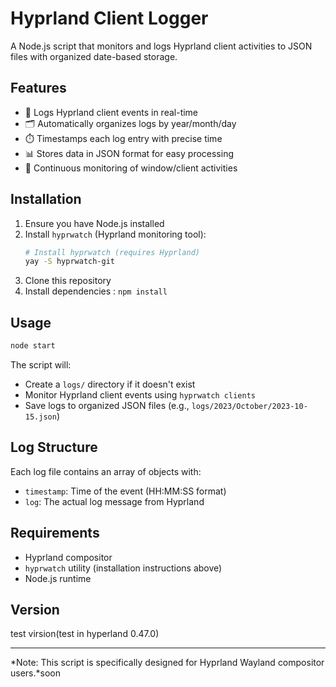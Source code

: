 # Hyprland Client Logger

A Node.js script that monitors and logs Hyprland client activities to JSON files with organized date-based storage.

## Features

- 📝 Logs Hyprland client events in real-time
- 🗂️ Automatically organizes logs by year/month/day
- ⏱️ Timestamps each log entry with precise time
- 📊 Stores data in JSON format for easy processing
- 🔄 Continuous monitoring of window/client activities

## Installation

1. Ensure you have Node.js installed
2. Install `hyprwatch` (Hyprland monitoring tool):
   ```bash
   # Install hyprwatch (requires Hyprland)
   yay -S hyprwatch-git
   ```
3. Clone this repository
4. Install dependencies : `npm install`

## Usage

```bash
node start
``` 

The script will:
- Create a `logs/` directory if it doesn't exist
- Monitor Hyprland client events using `hyprwatch clients`
- Save logs to organized JSON files (e.g., `logs/2023/October/2023-10-15.json`)

## Log Structure

Each log file contains an array of objects with:
- `timestamp`: Time of the event (HH:MM:SS format)
- `log`: The actual log message from Hyprland

## Requirements

- Hyprland compositor
- `hyprwatch` utility (installation instructions above)
- Node.js runtime

## Version

test virsion(test in hyperland 0.47.0) 

---

*Note: This script is specifically designed for Hyprland Wayland compositor users.*soon
